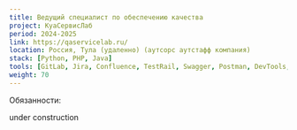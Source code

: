 ```yaml
---
title: Ведущий специалист по обеспечению качества
project: КуаСервисЛаб
period: 2024-2025
link: https://qaservicelab.ru/
location: Россия, Тула (удаленно) (аутсорс аутстафф компания)
stack: [Python, PHP, Java]
tools: [GitLab, Jira, Confluence, TestRail, Swagger, Postman, DevTools, Android Studio (Logcat), Charles proxy, Sentry, RabbitMQ, Kibana, Docker]
weight: 70
---
```


Обязанности:

under construction